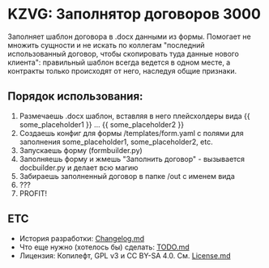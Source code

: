 # KZVG: Заполнятор договоров 3000

Заполняет шаблон договора в .docx данными из формы. Помогает не множить сущности и не искать по коллегам "последний использованный договор, чтобы скопировать туда данные нового клиента": правильный шаблон всегда ведется в одном месте, а контракты только происходят от него, наследуя общие признаки.

## Порядок использования:

1. Размечаешь .docx шаблон, вставляя в него плейсхолдеры вида {{ some_placeholder1 }} ... {{ some_placeholder2 }}
2. Создаешь конфиг для формы /templates/form.yaml с полями для заполнения some_placeholder1, some_placeholder2, etc.
3. Запускаешь форму (formbuilder.py)
4. Заполняешь форму и жмешь "Заполнить договор" - вызывается docbuilder.py и делает всю магию
5. Забираешь заполненный договор в папке /out с именем вида
6. ???
7. PROFIT!

## ETC

- История разработки: [Changelog.md](CHANGELOG.md)
- Что еще нужно (хотелось бы) сделать: [TODO.md](TODO.md)
- Лицензия: Копилефт, GPL v3 и CC BY-SA 4.0. См. [License.md](LICENCE.md)
